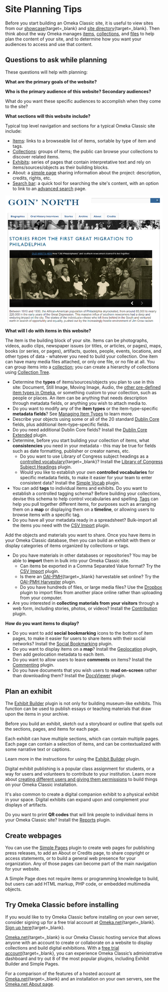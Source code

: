 # Site Planning Tips

Before you start building an Omeka Classic site, it is useful to view sites from our [showcase](https://omeka.org/classic/showcase/){target=_blank} and [site directory](https://omeka.org/classic/directory/){target=_blank}. Then think about the way Omeka manages [items](../Content/Items.md), [collections](../Content/Collections.md), and [files](../Content/Files.md) to help plan the content of your site, and to determine how you want your audiences to access and use that content.

Questions to ask while planning
---------------------------------------------------------------
These questions will help with planning:

**What are the primary goals of the website?**

**Who is the primary audience of this website? Secondary audiences?** 

What do you want these specific audiences to accomplish when they come to the site?

**What sections will this website include?** 

Typical top level navigation and sections for a typical Omeka Classic site include:  

  - [Items](../Content/Items.md): links to a browseable list of items, sortable by type of item and tags.
  - [Collections](../Content/Collections.md): groups of items; the public can browse your collections to discover related items.
  - [Exhibits](../Plugins/ExhibitBuilder.md): series of pages that contain interpretative text and rely on items/sources/objects as their building blocks.
  - About: a [simple page](../Plugins/SimplePages.md) sharing information about the project: description, credits, rights, etc.
  - [Search bar](../GettingStarted/Searching.md#basic-search): a quick tool for searching the site's content, with an option to link to an [advanced search](../GettingStarted/Searching.md#advanced-search) page.

![A front page of an Omeka Classic installation, with a navigation bar that includes "Biographies", "Oral History Interviews", "Stories", "Archive", "About", and "Credits". The homepage displays a slideshow of images, with links to exhibits, and a paragraph of introductory text.](../doc_files/sitePlanning.png)

**What will I do with items in this website?**

The item is the building block of your site. Items can be photographs, videos, audio clips, newspaper issues (or titles, or articles, or pages), maps, books (or series, or pages), artifacts, quotes, people, events, locations, and other types of data - whatever you need to build your collection. One item can have many media files attached, or only one file, or no file at all. You can group items into a [collection](../Content/Collections.md); you can create a hierarchy of collections using [Collection Tree](../Plugins/CollectionTree.md).

- Determine the **types** of items/sources/objects you plan to use in this site: Document, Still Image, Moving Image, Audio, the [other pre-defined item types in Omeka](../Content/Item_Types.md#pre-defined-item-types), or something custom to your collection, such as people or places. An item can be anything that needs description through metadata fields, or anything you wish to attach media to.
- Do you want to modify any of the **item types** or the item-type-specific **metadata fields**? See [Managing Item Types](../Content/Item_Types.md) to learn more.
- Describe your objects using some or all of the 20 standard [Dublin Core](../Content/Working_with_Dublin_Core.md) fields, plus additional item-type-specific fields. 
- Do you need additional Dublin Core fields? Install the [Dublin Core Extended](../Plugins/DublinCoreExtended.md) plugin.
- Determine, before you start building your collection of items, what **consistencies** you need in your metadata - this may be true for fields such as date formatting, publisher or creator names, etc. 
	* Do you want to use Library of Congress subject headings as a [controlled vocabulary](https://en.wikipedia.org/wiki/Controlled_vocabulary){target=_blank}? Install the [Library of Congress Subject Headings](../Plugins/Library_of_Congress_Suggest.md) plugin. 
	* Would you like to establish your own **controlled vocabularies** for specific metadata fields, to make it easier for your team to enter consistent data? Install the [Simple Vocab](../Plugins/SimpleVocab.md) plugin.
- You can add **tags** to individual items and exhibits. Do you want to establish a controlled tagging schema? Before building your collections, devise this schema to help control vocabularies and spelling. [Tags](../Content/Tags.md) can help you pull together different items, for purposes such as arranging them on a **map** or displaying them on a **timeline**, or allowing users to browse items with a specific tag.
- Do you have all your metadata ready in a spreadsheet? Bulk-import all the items you need with the [CSV Import](../Plugins/CSV_Import.md) plugin.

Add the objects and materials you want to share. Once you have items in your Omeka Classic database, then you can build an exhibit with them or display categories of items organized by collections or tags.

- Do you have materials in other databases or repositories? You may be able to **import** them in bulk into your Omeka Classic site. 
	* Can items be exported in a Comma Separated Value format? Try the [CSV Import](../Plugins/CSV_Import.md) plugin.
	* Is there an [OAI-PMH](https://www.openarchives.org/pmh/){target=_blank} harvestable set online? Try the [OAI-PMH Harvester](../Plugins/OaipmhHarvester.md) plugin.
	* Do you have hundreds of files, or large media files? Use the [Dropbox](../Plugins/Dropbox.md) plugin to import files from another place online rather than uploading from your computer.
- Are you interested in **collecting materials from your visitors** through a web form, including stories, photos, or videos? Install the [Contribution](../Plugins/Contribution.md) plugin.

**How do you want items to display?**

- Do you want to add **social bookmarking** icons to the bottom of item pages, to make it easier for users to share items with their social networks? Install the [Social Bookmarking](../Plugins/SocialBookmarking.md) plugin.
- Do you want to display items on a **map**? Install the [Geolocation](../Plugins/Geolocation.md) plugin, then add geolocation metadata to each item.
- Do you want to allow users to leave **comments** on items? Install the [Commenting](../Plugins/Commenting.md) plugin.
- Do you have documents that you wish users to **read on-screen** rather than downloading them? Install the [DocsViewer](../Plugins/DocsViewer.md) plugin.

Plan an exhibit 
------------------------------------------------------------

The [Exhibit Builder](../Plugins/ExhibitBuilder.md) plugin is not only for building museum-like exhibits. This function can be used to publish essays or teaching materials that draw upon the items in your archive. 

Before you build an exhibit, sketch out a storyboard or outline that spells out the sections, pages, and items for each page.

Each exhibit can have multiple sections, which can contain multiple pages. Each page can contain a selection of items, and can be contextualized with some narrative text or captions.

Learn more in the instructions for using the [Exhibit Builder](../Plugins/ExhibitBuilder.md) plugin.

Digital exhibit publishing is a popular class assignment for students, or a way for users and volunteers to contribute to your institution. Learn more about [creating different users and giving them permissions](../Admin/Users.md) to build things on your Omeka Classic installation.

It's also common to create a digital companion exhibit to a physical exhibit in your space. Digital exhibits can expand upon and complement your displays of artifacts. 

Do you want to print **QR codes** that will link people to individual items in your Omeka Classic site? Install the [Reports](../Plugins/Reports.md) plugin.

Create webpages
---------------------

You can use the [Simple Pages](../Plugins/SimplePages.md) plugin to create web pages for publishing press releases, to add an About or Credits page, to share copyright or access statements, or to build a general web presence for your organization. Any of those pages can become part of the main navigation for your website.

A Simple Page does not require items or programming knowledge to build, but users can add HTML markup, PHP code, or embedded multimedia objects.

Try Omeka Classic before installing
---

If you would like to try Omeka Classic before installing on your own server, consider signing up for a free trial account at
[Omeka.net](http://www.omeka.net/){target=_blank}. [Sign up here](https://www.omeka.net/signup){target=_blank}.

[Omeka.net](http://www.omeka.net/){target=_blank} is our Omeka Classic hosting service that allows anyone with an account to create or collaborate on a website to display collections and build digital exhibitions. With a [free trial account](https://info.omeka.net/signup/){target=_blank}, you can experience Omeka Classic’s administrative dashboard and try out 8 of the most popular plugins, including Exhibit Builder and Simple Pages.

For a comparison of the features of a hosted account at [Omeka.net](http://www.omeka.net/){target=_blank} and an installation on your own servers, see the [Omeka.net About page](http://info.omeka.net/about/).